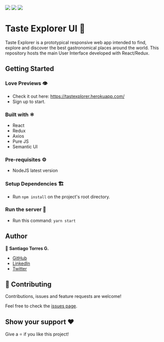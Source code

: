 ![](https://img.shields.io/badge/React-16.12.0-blue)
![](https://img.shields.io/badge/Redux-4.0.5-green?style=flat-square)
![](https://img.shields.io/badge/Beta-0.7-red?style=flat-square)

# Taste Explorer UI 🍇

Taste Explorer is a prototypical responsive web app intended to find, explore and discover the best gastronomical places around the world. This repository hosts the main User Interface developed with React/Redux.

## Getting Started

### Love Previews 👁
* Check it out here: https://tastexplorer.herokuapp.com/
* Sign up to start.

### Built with ⚛️
* React
* Redux
* Axios
* Pure JS
* Semantic UI

### Pre-requisites ⚙️
* NodeJS latest version

### Setup Dependencies 🏗
* Run `npm install` on the project's root directory.

### Run the server 🚀
* Run this command: `yarn start`

## Author

👤 **Santiago Torres G.**

* [GitHub](https://github.com/stiakov)
* [LinkedIn](https://www.linkedin.com/in/stiakov/)
* [Twitter](https://twitter.com/st_iakov)

## 🤝 Contributing

Contributions, issues and feature requests are welcome!

Feel free to check the [issues page](issues/).

## Show your support ❤

Give a ⭐️ if you like this project!
